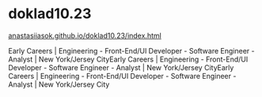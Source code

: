 # doklad10.23

<a href="https://anastasiiasok.github.io/doklad10.23" target="_blank">anastasiiasok.github.io/doklad10.23/index.html</a>

Early Careers | Engineering - Front-End/UI Developer - Software Engineer - Analyst | New York/Jersey CityEarly Careers | Engineering - Front-End/UI Developer - Software Engineer - Analyst | New York/Jersey CityEarly Careers | Engineering - Front-End/UI Developer - Software Engineer - Analyst | New York/Jersey City

